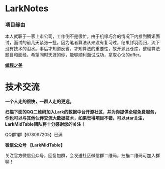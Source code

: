 # LarkNotes
### 项目缘由

本人就职于一家上市公司，工作倒不是很忙，由于机缘巧合的情况下内推到腾讯面试，面试的前几天紧张一批，因为笔者算法从来没有复习过，结果铩羽而归，流下没有技术的泪水。事后才知道反省，才知算法的重要性，故开源此仓库，整理算法题目和面经，希望同时天涯的你，能够顺利面试成功，拿取心仪的offer。

**[编程之美]()**



# 技术交流

**一个人走的很快，一群人走的更远。**

**扫描下面的QQ二维码加入Lark的数据中台开源社区，并为你提供全程免费服务，你也可以与其他伙伴交流大数据技术，如果觉得项目不错，可以star关注，LarkMidTable团队将十分感谢您的关注！**

QQ群1群【678097205】已满

**微信公众号 【LarkMidTable】**

关注官方微信公众号，回复加群，会发送社区微信群二维码，扫描二维码可加入群聊！


